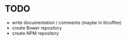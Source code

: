TODO
====

- write documentation / comments (maybe in litcoffee)
- create Bower repository
- create NPM repository
